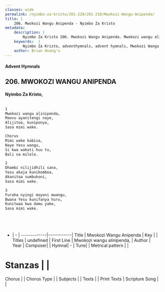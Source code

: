 ```yaml
---
classes: wide
permalink: /nyimbo-za-kristo/201-220/201-210/Mwokozi-Wangu-Anipenda/
title: |
    206. Mwokozi Wangu Anipenda - Nyimbo Za Kristo
metadata:
    description: |
        Nyimbo Za Kristo 206. Mwokozi Wangu Anipenda. Mwokozi wangu alinipenda,  Maovu ayanitengi naye,  Alijitoa, kuniponya,  Sasa mimi wake.   Chorus Mimi wake kabisa,  Naye Yesu wangu,  Si kwa wakati huu tu,  Bali na milele.   
    keywords:  |
        Nyimbo Za Kristo, adventhymnals, advent hymnals, Mwokozi Wangu Anipenda, Mwokozi wangu alinipenda, . 
    author: Brian Onang'o
---
```


#### Advent Hymnals
## 206. MWOKOZI WANGU ANIPENDA
####  Nyimbo Za Kristo,

```txt

1
Mwokozi wangu alinipenda, 
Maovu ayanitengi naye, 
Alijitoa, kuniponya, 
Sasa mimi wake. 

Chorus
Mimi wake kabisa, 
Naye Yesu wangu, 
Si kwa wakati huu tu, 
Bali na milele. 

2
Dhambi nilijidhili sana, 
Yesu akaja kunikomboa, 
Akanitoa sumbukoni, 
Sasa mimi wake. 

3
Furaha nyingi moyoni mwangu, 
Bwana Yesu kunifanya huru, 
Kunitwaa kwa damu yake, 
Sasa mimi wake.






```

- |   -  |
-------------|------------|
Title | Mwokozi Wangu Anipenda |
Key |  |
Titles | undefined |
First Line | Mwokozi wangu alinipenda,  |
Author | 
Year | 
Composer| |
Hymnal|  - |
Tune|  |
Metrical pattern | |
# Stanzas |  |
Chorus |  |
Chorus Type |  |
Subjects | |
Texts |  |
Print Texts | 
Scripture Song |  |
    

